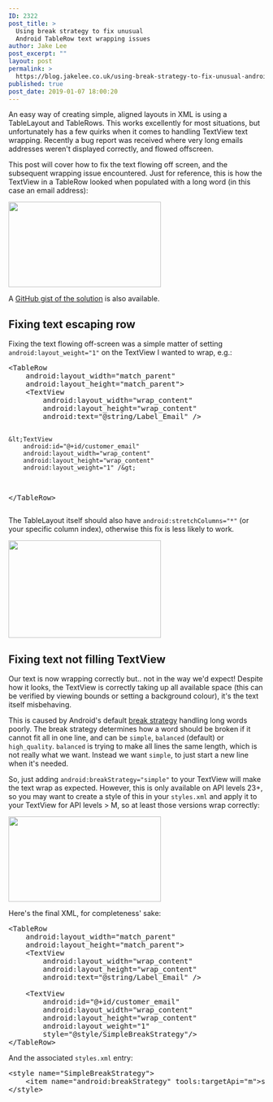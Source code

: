 ```yaml
---
ID: 2322
post_title: >
  Using break strategy to fix unusual
  Android TableRow text wrapping issues
author: Jake Lee
post_excerpt: ""
layout: post
permalink: >
  https://blog.jakelee.co.uk/using-break-strategy-to-fix-unusual-android-text-wrapping-issues/
published: true
post_date: 2019-01-07 18:00:20
---
```

An easy way of creating simple, aligned layouts in XML is using a TableLayout and TableRows. This works excellently for most situations, but unfortunately has a few quirks when it comes to handling TextView text wrapping. Recently a bug report was received where very long emails addresses weren't displayed correctly, and flowed offscreen.

This post will cover how to fix the text flowing off screen, and the subsequent wrapping issue encountered. Just for reference, this is how the TextView in a TableRow looked when populated with a long word (in this case an email address):

<a href="https://blog.jakelee.co.uk/wp-content/uploads/2019/01/Screenshot_20190106-004708.png"><img class="aligncenter size-medium wp-image-2323" src="https://blog.jakelee.co.uk/wp-content/uploads/2019/01/Screenshot_20190106-004708-300x168.png" alt="" width="300" height="168" /></a><!--more-->

A <a href="https://gist.github.com/JakeSteam/46b0bd81d50d390a3bf6ddd1db8aacde" target="_blank" rel="noopener">GitHub gist of the solution</a> is also available.
<h2>Fixing text escaping row</h2>
Fixing the text flowing off-screen was a simple matter of setting <code>android:layout_weight="1"</code> on the TextView I wanted to wrap, e.g.:
<pre>&lt;TableRow
    android:layout_width="match_parent"
    android:layout_height="match_parent"&gt;
    &lt;TextView
        android:layout_width="wrap_content"
        android:layout_height="wrap_content"
        android:text="@string/Label_Email" /&gt;

    &lt;TextView
        android:id="@+id/customer_email"
        android:layout_width="wrap_content"
        android:layout_height="wrap_content"
        android:layout_weight="1" /&gt;
&lt;/TableRow&gt;</pre>
The TableLayout itself should also have <code>android:stretchColumns="*"</code> (or your specific column index), otherwise this fix is less likely to work.

<a href="https://blog.jakelee.co.uk/wp-content/uploads/2019/01/Screenshot_20190106-005308.png"><img class="aligncenter size-medium wp-image-2324" src="https://blog.jakelee.co.uk/wp-content/uploads/2019/01/Screenshot_20190106-005308-300x192.png" alt="" width="300" height="192" /></a>
<h2>Fixing text not filling TextView</h2>
Our text is now wrapping correctly but.. not in the way we'd expect! Despite how it looks, the TextView is correctly taking up all available space (this can be verified by viewing bounds or setting a background colour), it's the text itself misbehaving.

This is caused by Android's default <a href="https://developer.android.com/reference/android/widget/TextView.html#attr_android:breakStrategy" target="_blank" rel="noopener">break strategy</a> handling long words poorly. The break strategy determines how a word should be broken if it cannot fit all in one line, and can be <code>simple</code>, <code>balanced</code> (default) or <code>high_quality</code>. <code>balanced</code> is trying to make all lines the same length, which is not really what we want. Instead we want <code>simple</code>, to just start a new line when it's needed.

So, just adding <code>android:breakStrategy="simple"</code> to your TextView will make the text wrap as expected. However, this is only available on API levels 23+, so you may want to create a style of this in your <code>styles.xml</code> and apply it to your TextView for API levels &gt; M, so at least those versions wrap correctly:

<a href="https://blog.jakelee.co.uk/wp-content/uploads/2019/01/Screenshot_20190106-010215.png"><img class="aligncenter size-medium wp-image-2325" src="https://blog.jakelee.co.uk/wp-content/uploads/2019/01/Screenshot_20190106-010215-300x168.png" alt="" width="300" height="168" /></a>

Here's the final XML, for completeness' sake:
<pre>&lt;TableRow
    android:layout_width="match_parent"
    android:layout_height="match_parent"&gt;
    &lt;TextView
        android:layout_width="wrap_content"
        android:layout_height="wrap_content"
        android:text="@string/Label_Email" /&gt;

    &lt;TextView
        android:id="@+id/customer_email"
        android:layout_width="wrap_content"
        android:layout_height="wrap_content"
        android:layout_weight="1"
        style="@style/SimpleBreakStrategy"/&gt;
&lt;/TableRow&gt;</pre>
And the associated <code>styles.xml</code> entry:
<pre>&lt;style name="SimpleBreakStrategy"&gt;
    &lt;item name="android:breakStrategy" tools:targetApi="m"&gt;simple&lt;/item&gt;
&lt;/style&gt;</pre>
&nbsp;